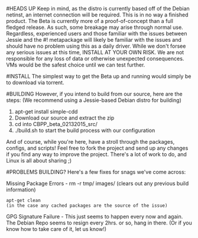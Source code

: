 #HEADS UP
Keep in mind, as the distro is currently based off of the Debian netinst, an internet connection will be required.
This is in no way a finished product. The Beta is currently more of a proof-of-concept than a full fledged release. As such, some breakage may arise through normal use. Regardless, experienced users and those familiar with the issues between Jessie and the #! metapackage will likely be familiar with the issues and should have no problem using this as a daily driver.
While we don't forsee any serious issues at this time, INSTALL AT YOUR OWN RISK. We are not responsible for any loss of data or otherwise unexpected consequences. VMs would be the safest choice until we can test further.

#INSTALL
The simplest way to get the Beta up and running would simply be to download via torrent.

#BUILDING
However, if you intend to build from our source, here are the steps:
(We recommend using a Jessie-based Debian distro for building)

1. apt-get install simple-cdd
2. Download our source and extract the zip
3. cd into CBPP_beta_02132015_src/
4. ./build.sh to start the build process with our configuration

And of course, while you're here, have a stroll through the packages, configs, and scripts! Feel free to fork the project and send up any changes if you find any way to improve the project. There's a lot of work to do, and Linux is all about sharing ;)

#PROBLEMS BUILDING?
Here's a few fixes for snags we've come across:
  
  Missing Package Errors - 
	rm -r tmp/ images/
	(clears out any previous build information)

	apt-get clean
	(in the case any cached packages are the source of the issue)
	
  GPG Signature Failure -
	This just seems to happen every now and again. The Debian Repo seems to resign every 2hrs. or so, hang in there. (Or if you know how to take care of it, let us know!)
